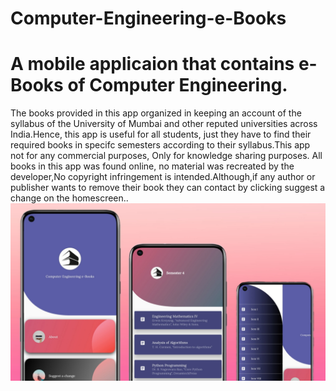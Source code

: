 # Computer-Engineering-e-Books

# A mobile applicaion that contains e-Books of Computer Engineering.

The books provided in this app organized in keeping an  account of the syllabus of the University of Mumbai and other reputed universities across India.Hence, this app is useful for all students, just they have to find their required books in specifc semesters according to their syllabus.This app not for any commercial purposes, Only for knowledge sharing purposes. All books in this app was found online, no material was recreated by the developer,No copyright infringement is intended.Although,if any author or publisher wants to remove their book they can contact by clicking suggest a change on the homescreen..
![alt text](https://github.com/rudratejC/Computer-Engineering-e-Books/blob/master/screenshots/github_banner.jpg?raw=true)
